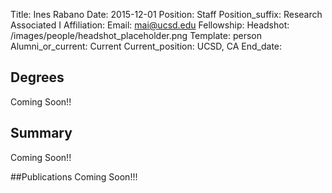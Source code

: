 Title: Ines Rabano
Date: 2015-12-01
Position: Staff
Position_suffix: Research Associated I
Affiliation:
Email: mai@ucsd.edu
Fellowship:
Headshot: /images/people/headshot_placeholder.png
Template: person
Alumni_or_current: Current
Current_position: UCSD, CA
End_date: 
<!-- Status: draft -->

## Degrees
Coming Soon!!

## Summary
Coming Soon!!

##Publications
Coming Soon!!!